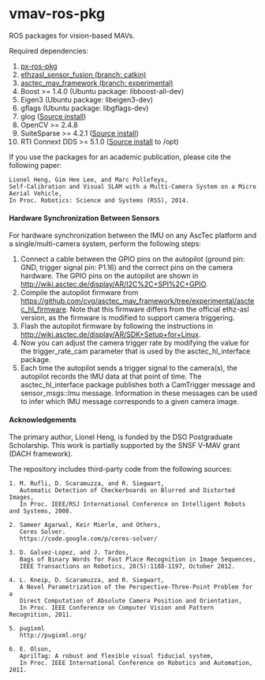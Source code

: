 vmav-ros-pkg
============

ROS packages for vision-based MAVs.

Required dependencies:

1. [px-ros-pkg](https://github.com/cvg/px-ros-pkg)
2. [ethzasl_sensor_fusion (branch: catkin)](https://github.com/cvg/ethzasl_sensor_fusion)
3. [asctec_mav_framework (branch: experimental)](https://github.com/cvg/asctec_mav_framework)
4. Boost >= 1.4.0 (Ubuntu package: libboost-all-dev)
5. Eigen3 (Ubuntu package: libeigen3-dev)
6. gflags (Ubuntu package: libgflags-dev)
7. glog ([Source install](https://github.com/schuhschuh/gflags/archive/v2.1.1.tar.gz))
8. OpenCV >= 2.4.8
9. SuiteSparse >= 4.2.1 ([Source install](https://www.cise.ufl.edu/research/sparse/SuiteSparse/SuiteSparse-4.2.1.tar.gz))
10. RTI Connext DDS >= 5.1.0 ([Source install](http://www.rti.com/downloads/connext-files.html) to /opt)

If you use the packages for an academic publication, please cite the following paper:

    Lionel Heng, Gim Hee Lee, and Marc Pollefeys,
    Self-Calibration and Visual SLAM with a Multi-Camera System on a Micro Aerial Vehicle,
    In Proc. Robotics: Science and Systems (RSS), 2014.


#### Hardware Synchronization Between Sensors ####

For hardware synchronization between the IMU on any AscTec platform and a single/multi-camera system, perform the following steps:  

1. Connect a cable between the GPIO pins on the autopilot (ground pin: GND, trigger signal pin: P1.16) and the correct pins on the camera hardware. The GPIO pins on the autopilot are shown in http://wiki.asctec.de/display/AR/I2C%2C+SPI%2C+GPIO.  
2. Compile the autopilot firmware from https://github.com/cvg/asctec_mav_framework/tree/experimental/asctec_hl_firmware.
Note that this firmware differs from the official ethz-asl version, as the firmware is modified to support camera triggering.  
3. Flash the autopilot firmware by following the instructions in http://wiki.asctec.de/display/AR/SDK+Setup+for+Linux.  
4. Now you can adjust the camera trigger rate by modifying the value for the trigger_rate_cam parameter that is used by the asctec_hl_interface package.  
5. Each time the autopilot sends a trigger signal to the camera(s), the autopilot records the IMU data at that point of time. The asctec_hl_interface package publishes both a CamTrigger message and sensor_msgs::Imu message. Information in these messages can be used to infer which IMU message corresponds to a given camera image.  


#### Acknowledgements ####

The primary author, Lionel Heng, is funded by the DSO Postgraduate Scholarship. This work is partially supported by the SNSF V-MAV grant (DACH framework).

The repository includes third-party code from the following sources:

    1. M. Rufli, D. Scaramuzza, and R. Siegwart,
       Automatic Detection of Checkerboards on Blurred and Distorted Images,
       In Proc. IEEE/RSJ International Conference on Intelligent Robots and Systems, 2008.

    2. Sameer Agarwal, Keir Mierle, and Others,
       Ceres Solver.
       https://code.google.com/p/ceres-solver/
        
    3. D. Galvez-Lopez, and J. Tardos,
       Bags of Binary Words for Fast Place Recognition in Image Sequences,
       IEEE Transactions on Robotics, 28(5):1188-1197, October 2012.

    4. L. Kneip, D. Scaramuzza, and R. Siegwart,
       A Novel Parametrization of the Perspective-Three-Point Problem for a
       Direct Computation of Absolute Camera Position and Orientation,
       In Proc. IEEE Conference on Computer Vision and Pattern Recognition, 2011.

    5. pugixml
       http://pugixml.org/

    6. E. Olson,
       AprilTag: A robust and flexible visual fiducial system,
       In Proc. IEEE International Conference on Robotics and Automation, 2011.
